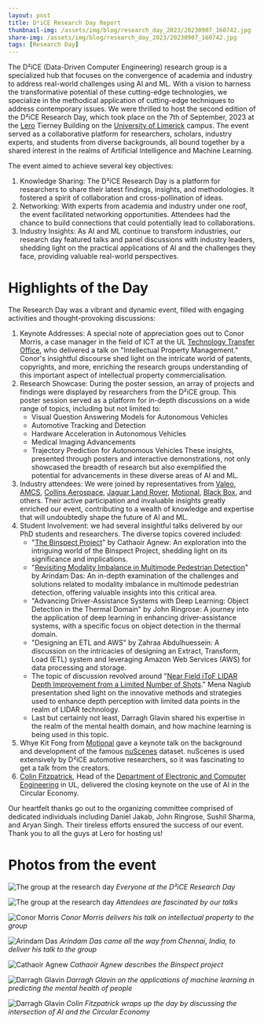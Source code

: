 ```yaml
---
layout: post
title: D²iCE Research Day Report
thumbnail-img: /assets/img/blog/research_day_2023/20230907_160742.jpg
share-img: /assets/img/blog/research_day_2023/20230907_160742.jpg
tags: [Research Day]
---
```


The D²iCE (Data-Driven Computer Engineering) research group is a specialized hub that focuses on the convergence of academia and industry to address real-world challenges using AI and ML. With a vision to harness the transformative potential of these cutting-edge technologies, we specialize in the methodical application of cutting-edge techniques to address contemporary issues. We were thrilled to host the second edition of the D²iCE Research Day, which took place on the 7th of September, 2023 at the [Lero](https://lero.ie/) Tierney Building on the [University of Limerick](https://www.ul.ie/) campus. The event served as a collaborative platform for researchers, scholars, industry experts, and students from diverse backgrounds, all bound together by a shared interest in the realms of Artificial Intelligence and Machine Learning. 

The event aimed to achieve several key objectives: 
1. Knowledge Sharing: The D²iCE Research Day is a platform for researchers to share their latest findings, insights, and methodologies. It fostered a spirit of collaboration and cross-pollination of ideas. 
2. Networking: With experts from academia and industry under one roof, the event facilitated networking opportunities. Attendees had the chance to build connections that could potentially lead to collaborations. 
3. Industry Insights: As AI and ML continue to transform industries, our research day featured talks and panel discussions with industry leaders, shedding light on the practical applications of AI and the challenges they face, providing valuable real-world perspectives.

  

# Highlights of the Day 

The Research Day was a vibrant and dynamic event, filled with engaging activities and thought-provoking discussions: 

1. Keynote Addresses: A special note of appreciation goes out to Conor Morris, a case manager in the field of ICT at the UL [Technology Transfer Office](https://www.ul.ie/research/enterprise-and-innovation/technology-transfer-office), who delivered a talk on "Intellectual Property Management." Conor's insightful discourse shed light on the intricate world of patents, copyrights, and more, enriching the research groups understanding of this important aspect of intellectual property commercialisation.
2. Research Showcase: During the poster session, an array of projects and findings were displayed by researchers from the D²iCE group. This poster session served as a platform for in-depth discussions on a wide range of topics, including but not limited to:
    * Visual Question Answering Models for Autonomous Vehicles
    * Automotive Tracking and Detection
    * Hardware Acceleration in Autonomous Vehicles
    * Medical Imaging Advancements
    * Trajectory Prediction for Autonomous Vehicles 
These insights, presented through posters and interactive demonstrations, not only showcased the breadth of research but also exemplified the potential for advancements in these diverse areas of AI and ML. 
3. Industry attendees: We were joined by representatives from [Valeo](https://www.valeo.com/), [AMCS](https://www.amcsgroup.com/), [Collins Aerospace](https://www.collinsaerospace.com/), [Jaguar Land Rover](https://www.jaguarlandrover.com/), [Motional](https://motional.com/), [Black Box](https://www.blackbox.com/en-us), and others. Their active participation and invaluable insights greatly enriched our event, contributing to a wealth of knowledge and expertise that will undoubtedly shape the future of AI and ML.
4. Student Involvement: we had several insightful talks delivered by our PhD students and researchers. The diverse topics covered included:
    * "[The Binspect Project](http://d2ice.ie/pages/Domains/Circular_Economy/Projects/binspect_proj/)" by Cathaoir Agnew: An exploration into the intriguing world of the Binspect Project, shedding light on its significance and implications.
    * "[Revisiting Modality Imbalance in Multimode Pedestrian Detection](https://arxiv.org/abs/2302.12589)" by Arindam Das: An in-depth examination of the challenges and solutions related to modality imbalance in multimode pedestrian detection, offering valuable insights into this critical area.
    * "Advancing Driver-Assistance Systems with Deep Learning: Object Detection in the Thermal Domain" by John Ringrose: A journey into the application of deep learning in enhancing driver-assistance systems, with a specific focus on object detection in the thermal domain.
    * "Designing an ETL and AWS" by Zahraa Abdulhuessein: A discussion on the intricacies of designing an Extract, Transform, Load (ETL) system and leveraging Amazon Web Services (AWS) for data processing and storage.
    * The topic of discussion revolved around "[Near Field iToF LIDAR Depth Improvement from a Limited Number of Shots](https://arxiv.org/abs/2304.07047)." Mena Nagiub presentation shed light on the innovative methods and strategies used to enhance depth perception with limited data points in the realm of LIDAR technology.
    * Last but certainly not least, Darragh Glavin shared his expertise in the realm of the mental health domain, and how machine learning is being used in this topic.
5. Whye Kit Fong from [Motional](https://motional.com/) gave a keynote talk on the background and development of the famous [nuScenes](https://www.nuscenes.org/nuscenes) dataset. nuScenes is used extensively by D²iCE automotive researchers, so it was fascinating to get a talk from the creators.
6. [Colin Fitzpatrick](https://www.ul.ie/research/dr-colin-fitzpatrick), Head of the [Department of Electronic and Computer Engineerin](https://www.ul.ie/scieng/schools-and-departments/department-electronic-and-computer-engineering)g in UL, delivered the closing keynote on the use of AI in the Circular Economy. 

Our heartfelt thanks go out to the organizing committee comprised of dedicated individuals including Daniel Jakab, John Ringrose, Sushil Sharma, and Aryan Singh. Their tireless efforts ensured the success of our event. Thank you to all the guys at Lero for hosting us!

# Photos from the event

![The group at the research day](/assets/img/blog/research_day_2023/20230907_160742.jpg)
_Everyone at the D²iCE Research Day_

![The group at the research day](/assets/img/blog/research_day_2023/20230907_152634.jpg)
_Attendees are fascinated by our talks_

![Conor Morris](/assets/img/blog/research_day_2023/research_day_2023/IMG_3020.jpg)
_Conor Morris delivers his talk on intellectual property to the group_

![Arindam Das](/assets/img/blog/research_day_2023/IMG_3022.jpg)
_Arindam Das came all the way from Chennai, India, to deliver his talk to the group_

![Cathaoir Agnew](/assets/img/blog/research_day_2023/IMG_3026.jpg)
_Cathaoir Agnew describes the Binspect project_

![Darragh Glavin](/assets/img/blog/research_day_2023/IMG_3028.jpg)
_Darragh Glavin on the applications of machine learning in predicting the mental health of people_

![Darragh Glavin](/assets/img/blog/research_day_2023/IMG_3031.jpg)
_Colin Fitzpatrick wraps up the day by discussing the intersection of AI and the Circular Economy_


